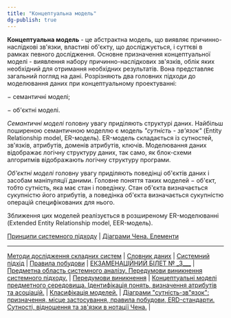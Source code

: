 ```yaml
---
title: "Концептуальна модель"
dg-publish: true
---
```


**Концептуальна модель** - це абстрактна модель, що виявляє причинно-наслідкові зв'язки, властиві об'єкту, що досліджується, і суттєві в рамках певного дослідження. Основне призначення концептуальної моделі - виявлення набору причинно-наслідкових зв'язків, облік яких необхідний для отримання необхідних результатів. Вона представляє загальний погляд на дані. Розрізняють два головних підходи до моделювання даних при концептуальному проектуванні:

− семантичні моделі;

− об'єктні моделі.

_Семантичні моделі_ головну увагу приділяють структурі даних. Найбільш поширеною семантичною моделлю є модель _"сутність - зв'язок"_ (Entity Relationship model, ER-модель). ER-модель складається із сутностей, зв'язків, атрибутів, доменів атрибутів, ключів. Моделювання даних відображає логічну структуру даних, так само, як блок-схеми алгоритмів відображають логічну структуру програми.

_Об'єктні моделі_ головну увагу приділяють поведінці об'єктів даних і засобам маніпуляції даними. Головне поняття таких моделей − об'єкт, тобто сутність, яка має стан і поведінку. Стан об'єкта визначається сукупністю його атрибутів, а поведінка об'єкта визначається сукупністю операцій специфікованих для нього.

Зближення цих моделей реалізується в розширеному ER-моделюванні (Extended Entity Relationship model, EER-модель).

[Принципи системного підходу](http://um.co.ua/8/8-19/8-191257.html) | [Діаграми Чена. Елементи](http://um.co.ua/8/8-19/8-191259.html)

* * *

[Методи дослідження складних систем](http://um.co.ua/8/8-19/8-191254.html) | [Словник даних](http://um.co.ua/8/8-19/8-191255.html) | [Системний підхід](http://um.co.ua/8/8-19/8-191256.html) | [Правила побудови](http://um.co.ua/8/8-19/8-191260.html) | [ЕКЗАМЕНАЦІЙНИЙ БІЛЕТ № \_3\_\_\_](http://um.co.ua/8/8-19/8-191261.html) | [Предметна область системного аналізу. Передумови виникнення системного підходу.](http://um.co.ua/8/8-19/8-191262.html) | [Передумови виникнення](http://um.co.ua/8/8-19/8-191263.html) | [Концептуальні моделі предметного середовища. Ідентифікація понять, визначення атрибутів та асоціацій.](http://um.co.ua/8/8-19/8-191264.html) | [Класифікація моделей.](http://um.co.ua/8/8-19/8-191265.html) | [Діаграми "сутність-зв"язок": призначення, місце застосування, правила побудови, ERD-стандарти. Сутності, відношення та зв'язки в нотації Чена.](http://um.co.ua/8/8-19/8-191266.html) |